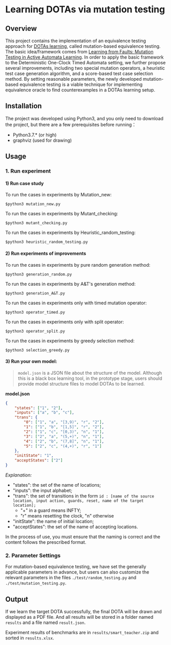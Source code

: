 # Learning DOTAs via mutation testing

## Overview

This project contains the implementation of an equivalence testing approach for [DOTAs learning](https://github.com/Leslieaj/OTALearning), called mutation-based equivalence testing.  The basic idea/framework comes from [Learning from Faults: Mutation Testing in Active Automata Learning](https://link.springer.com/chapter/10.1007%2F978-3-319-57288-8_2). In order to apply the basic framework to the Deterministic One-Clock Timed Automata setting, we further propose several improvements, including two special mutation operators, a heuristic test case generation algorithm, and a score-based test case selection method. By setting reasonable parameters, the newly developed mutation-based equivalence testing is a viable technique for implementing equivalence oracle to find counterexamples in a DOTAs learning setup.

## Installation

The project was developed using Python3, and you only need to download the project, but there are a few prerequisites before running：

- Python3.7.* (or high)
- graphviz (used for drawing)

## Usage

### 1. Run experiment

#### 1) Run case study
To run the cases in experiments by Mutation_new:
```shell
$python3 mutation_new.py
```
To run the cases in experiments by Mutant_checking:
```shell
$python3 mutant_checking.py
```

To run the cases in experiments by Heuristic_random_testing:
```shell
$python3 heuristic_random_testing.py
```

#### 2) Run experiments of improvements
To run the cases in experiments by pure random generation method:
```shell
$python3 generation_random.py
```
To run the cases in experiments by A&T's generation method:
```shell
$python3 generation_A&T.py
```

To run the cases in experiments only with timed mutation operator:
```shell
$python3 operator_timed.py
```

To run the cases in experiments only with split operator:
```shell
$python3 operator_split.py
```

To run the cases in experiments by greedy selection method:
```shell
$python3 selection_greedy.py
```

#### 3) Run your own model:

> `model.json` is a JSON file about the structure of the model. Although this is a black box learning tool, in the prototype stage, users should provide model structure files to model DOTAs to be learned.

**model.json**

```json
{
    "states": ["1", "2"],
    "inputs": ["a", "b", "c"],
    "trans": {
        "0": ["1", "a", "[3,9)", "r", "2"],
        "1": ["1", "b", "[1,5]", "r", "2"],
        "2": ["1", "c", "[0,3)", "n", "1"],
        "3": ["2", "a", "(5,+)", "n", "1"],
        "4": ["2", "b", "(7,8]", "n", "1"],
        "5": ["2", "c", "(4,+)", "r", "1"]
    },
    "initState": "1",
    "acceptStates": ["2"]
}
```

*Explanation:*

- "states": the set of the name of locations;
- "inputs": the input alphabet;
- "trans": the set of transitions in the form `id : [name of the source location, input action, guards, reset, name of the target location];`
  - "+" in a guard means INFTY;
  - "r" means resetting the clock, "n" otherwise
- "initState": the name of initial location;
- "acceptStates": the set of the name of accepting locations.

In the process of use, you must ensure that the naming is correct and the content follows the prescribed format.



### 2. Parameter Settings

For mutation-based equivalence testing, we have set the generally applicable parameters in advance, but users can also customize the relevant parameters in the files `./test/random_testing.py` and `./test/mutation_testing.py`.

## Output

If we learn the target DOTA successfully, the final DOTA will be drawn and displayed as a PDF file. And all results will be stored in a folder named `results` and a file named `result.json`.

Experiment results of benchmarks are in `results/smart_teacher.zip` and sorted in `results.xlsx`.